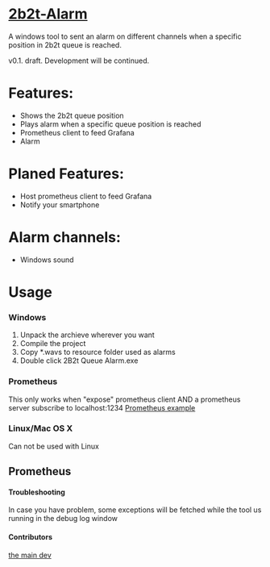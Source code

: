 [2b2t-Alarm](https://github.com/h3tz/2b2t-Alarm)
===========
A windows tool to sent an alarm on different channels when a specific position in 2b2t queue is reached.

v0.1. draft. Development will be continued.

Features:
=========
 - Shows the 2b2t queue position
 - Plays alarm when a specific queue position is reached
 - Prometheus client to feed Grafana
 - Alarm 
 
 Planed Features:
=========
 - Host prometheus client to feed Grafana
 - Notify your smartphone

Alarm channels:
=========
 - Windows sound

Usage
=====

### Windows
 1. Unpack the archieve wherever you want
 2. Compile the project
 3. Copy *.wavs to resource folder used as alarms
 4. Double click 2B2t Queue Alarm.exe

### Prometheus
  This only works when "expose" prometheus client AND a prometheus server subscribe to localhost:1234
  [Prometheus example](https://github.com/h3tz/2b2t-Alarm/blob/master/2b2tPrometheus.PNG)

### Linux/Mac OS X
Can not be used with Linux

## Prometheus


#### Troubleshooting
In case you have problem, some exceptions will be fetched while the tool us running in the debug log window

#### Contributors
[the main dev](https://github.com/h3tz)
